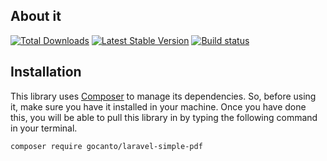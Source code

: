 ## About it

<a href="https://packagist.org/packages/gocanto/laravel-simple-pdf"><img src="https://img.shields.io/packagist/dt/gocanto/laravel-simple-pdf.svg?style=flat-square" alt="Total Downloads"></a>
<a href="https://packagist.org/packages/gocanto/laravel-simple-pdf"><img src="https://img.shields.io/github/release/gocanto/laravel-simple-pdf.svg?style=flat-square" alt="Latest Stable Version"></a>
<a href="https://travis-ci.org/gocanto/laravel-simple-pdf"><img src="https://img.shields.io/travis/gocanto/laravel-simple-pdf/master.svg?style=flat-square" alt="Build status"></a>

## Installation

This library uses [Composer](https://getcomposer.org) to manage its dependencies. So, before using it, make sure you have it installed in your machine. 
Once you have done this, you will be able to pull this library in by typing the following command in your terminal.

```
composer require gocanto/laravel-simple-pdf
```
